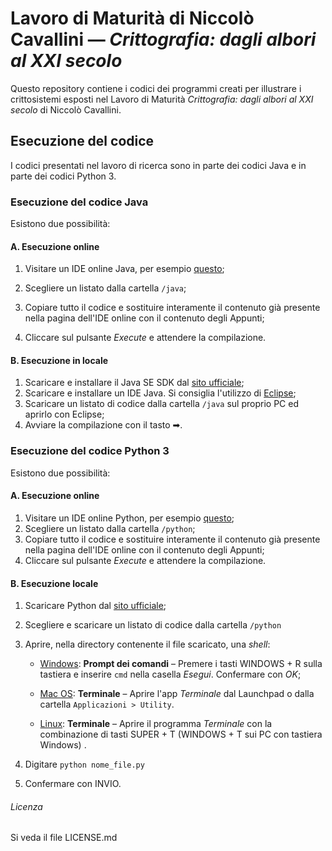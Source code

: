# Lavoro di Maturità di Niccolò Cavallini — *Crittografia: dagli albori al XXI secolo*

Questo repository contiene i codici dei programmi creati per illustrare i crittosistemi esposti nel Lavoro di Maturità *Crittografia: dagli albori al XXI secolo* di Niccolò Cavallini.

## Esecuzione del codice

I codici presentati nel lavoro di ricerca sono in parte dei codici Java e in parte dei codici Python 3.

### Esecuzione del codice Java

Esistono due possibilità:

#### A. Esecuzione online

1. Visitare un IDE online Java, per esempio [questo](https://www.tutorialspoint.com/compile_java_online.php);

2. Scegliere un listato dalla cartella `/java`;

3. Copiare tutto il codice e sostituire interamente il contenuto già presente nella pagina dell'IDE online con il contenuto degli Appunti;

4. Cliccare sul pulsante *Execute* e attendere la compilazione.

   

#### B. Esecuzione in locale

1. Scaricare e installare il Java SE SDK dal [sito ufficiale](https://www.oracle.com/java/technologies/javase-downloads.html);
2. Scaricare e installare un IDE Java. Si consiglia l'utilizzo di [Eclipse](https://www.eclipse.org/downloads/);
3. Scaricare un listato di codice dalla cartella `/java` sul proprio PC ed aprirlo con Eclipse;
4. Avviare la compilazione con il tasto ➡.



### Esecuzione del codice Python 3

Esistono due possibilità:

 <h4> A. Esecuzione online </h4>

1. Visitare un IDE online Python, per esempio [questo](https://www.tutorialspoint.com/execute_python_online.php);
2. Scegliere un listato dalla cartella `/python`;
3. Copiare tutto il codice e sostituire interamente il contenuto già presente nella pagina dell'IDE online con il contenuto degli Appunti;
4. Cliccare sul pulsante *Execute* e attendere la compilazione.



<h4> B. Esecuzione locale </h4>

1. Scaricare Python dal [sito ufficiale](https://www.python.org/downloads/);

2. Scegliere e scaricare un listato di codice dalla cartella `/python` 

3. Aprire, nella directory contenente il file scaricato, una *shell*:

   * <u>Windows</u>: **Prompt dei comandi** &ndash; Premere i tasti WINDOWS + R sulla tastiera e inserire `cmd` nella casella *Esegui*. Confermare con *OK*;

   * <u>Mac OS</u>: **Terminale** &ndash; Aprire l'app *Terminale* dal Launchpad o dalla cartella `Applicazioni > Utility`.

   * <u>Linux</u>: **Terminale** &ndash; Aprire il programma *Terminale* con la combinazione di tasti SUPER + T (WINDOWS + T sui PC con 		tastiera Windows) .

4. Digitare `python nome_file.py` 

5. Confermare con INVIO.

 

###### Licenza
Si veda il file LICENSE.md
